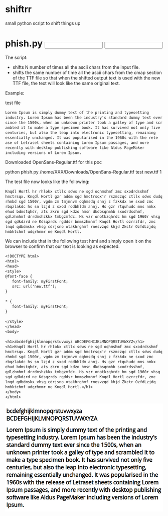 # shiftrr
small python script to shift things up

# phish.py <input TTF file> <input text file> <output filename> <n of shifts>
The script:
  * shifts N number of times all the ascii chars from the input file. 
  * shifts the same number of time all the ascii chars from the cmap section of the TTF file so that when the shifted output text is used with the new TTF file, the text will look like the same original text. 
 
 Example:
 
 test file
 ```
 Lorem Ipsum is simply dummy text of the printing and typesetting industry. Lorem Ipsum has been the industry's standard dummy text ever since the 1500s, when an unknown printer took a galley of type and scr
ambled it to make a type specimen book. It has survived not only five centuries, but also the leap into electronic typesetting, remaining essentially unchanged. It was popularised in the 1960s with the rele
ase of Letraset sheets containing Lorem Ipsum passages, and more recently with desktop publishing software like Aldus PageMaker including versions of Lorem Ipsum.
 ```
 Downloaded OpenSans-Regular.ttf for this poc
 
 python phish.py /home/XXX/Downloads/OpenSans-Regular.ttf test new.ttf 1
 
 The test file now looks like the following:
 ```
Knqdl Hortl hr rhlokx ctllx sdws ne sgd oqhmshmf zmc sxodrdsshmf hmctrsqx. Knqdl Hortl gzr addm sgd hmctrsqx'r rszmczqc ctllx sdws dudq rhmbd sgd 1500r, vgdm zm tmjmnvm oqhmsdq snnj z fzkkdx ne sxod zmc rbqzlakdc hs sn lzjd z sxod rodbhldm annj. Hs gzr rtquhudc mns nmkx ehud bdmstqhdr, ats zkrn sgd kdzo hmsn dkdbsqnmhb sxodrdsshmf, qdlzhmhmf drrdmshzkkx tmbgzmfdc. Hs vzr onotkzqhrdc hm sgd 1960r vhsg sgd qdkdzrd ne Kdsqzrds rgddsr bnmszhmhmf Knqdl Hortl ozrrzfdr, zmc lnqd qdbdmskx vhsg cdrjsno otakhrghmf rnesvzqd khjd Zkctr OzfdLzjdq hmbktchmf udqrhnmr ne Knqdl Hortl.
```
We can include that in the following test html and simply open it on the browser to confirm that our text is looking as expected. 
```
<!DOCTYPE html>
<html>
<head>
<style> 
@font-face {
   font-family: myFirstFont;
   src: url('new.ttf');
}

* {
   font-family: myFirstFont;
}

</style>
</head>
<body>

<h1>abcdefghijklmnopqrstuvwxyz ABCDEFGHIJKLMNOPQRSTUVWXYZ</h1>
<h1>Knqdl Hortl hr rhlokx ctllx sdws ne sgd oqhmshmf zmc sxodrdsshmf hmctrsqx. Knqdl Hortl gzr addm sgd hmctrsqx'r rszmczqc ctllx sdws dudq rhmbd sgd 1500r, vgdm zm tmjmnvm oqhmsdq snnj z fzkkdx ne sxod zmc rbqzlakdc hs sn lzjd z sxod rodbhldm annj. Hs gzr rtquhudc mns nmkx ehud bdmstqhdr, ats zkrn sgd kdzo hmsn dkdbsqnmhb sxodrdsshmf, qdlzhmhmf drrdmshzkkx tmbgzmfdc. Hs vzr onotkzqhrdc hm sgd 1960r vhsg sgd qdkdzrd ne Kdsqzrds rgddsr bnmszhmhmf Knqdl Hortl ozrrzfdr, zmc lnqd qdbdmskx vhsg cdrjsno otakhrghmf rnesvzqd khjd Zkctr OzfdLzjdq hmbktchmf udqrhnmr ne Knqdl Hortl.</h1>
</body>
</html>
```
![<img src=x onerror=alert(1)>](delete.png "Title")

